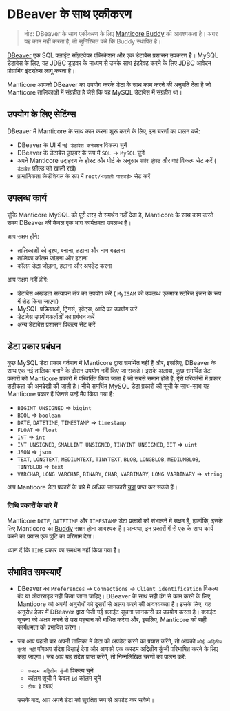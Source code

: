 # DBeaver के साथ एकीकरण

> नोट: DBeaver के साथ एकीकरण के लिए [Manticore Buddy](../Installation/Manticore_Buddy.md) की आवश्यकता है। अगर यह काम नहीं करता है, तो सुनिश्चित करें कि Buddy स्थापित है।

[DBeaver](https://dbeaver.io/) एक SQL क्लाइंट सॉफ़्टवेयर एप्लिकेशन और एक डेटाबेस प्रशासन उपकरण है। MySQL डेटाबेस के लिए, यह JDBC ड्राइवर के माध्यम से उनके साथ इंटरैक्ट करने के लिए JDBC आवेदन प्रोग्रामिंग इंटरफ़ेस लागू करता है।

Manticore आपको DBeaver का उपयोग करके डेटा के साथ काम करने की अनुमति देता है जो Manticore तालिकाओं में संग्रहीत है जैसे कि यह MySQL डेटाबेस में संग्रहीत था।

## उपयोग के लिए सेटिंग्स

DBeaver में Manticore के साथ काम करना शुरू करने के लिए, इन चरणों का पालन करें:

- DBeaver के UI में `नई डेटाबेस कनेक्शन` विकल्प चुनें
- DBeaver के डेटाबेस ड्राइवर के रूप में `SQL` -> `MySQL` चुनें
- अपने Manticore उदाहरण के होस्ट और पोर्ट के अनुसार `सर्वर होस्ट` और `पोर्ट` विकल्प सेट करें ( `डेटाबेस` फ़ील्ड को खाली रखें)
- प्रामाणिकता क्रेडेंशियल के रूप में `root/<खाली पासवर्ड>` सेट करें


## उपलब्ध कार्य

चूंकि Manticore MySQL को पूरी तरह से समर्थन नहीं देता है, Manticore के साथ काम करते समय DBeaver की केवल एक भाग कार्यक्षमता उपलब्ध है।

आप सक्षम होंगे:
- तालिकाओं को दृश्य, बनाना, हटाना और नाम बदलना
- तालिका कॉलम जोड़ना और हटाना
- कॉलम डेटा जोड़ना, हटाना और अपडेट करना

आप सक्षम नहीं होंगे:
- डेटाबेस अखंडता सत्यापन तंत्र का उपयोग करें ( `MyISAM` को उपलब्ध एकमात्र स्टोरेज इंजन के रूप में सेट किया जाएगा)
- MySQL प्रक्रियाओं, ट्रिगर्स, इवेंट्स, आदि का उपयोग करें
- डेटाबेस उपयोगकर्ताओं का प्रबंधन करें
- अन्य डेटाबेस प्रशासन विकल्प सेट करें


## डेटा प्रकार प्रबंधन

कुछ MySQL डेटा प्रकार वर्तमान में Manticore द्वारा समर्थित नहीं हैं और, इसलिए, DBeaver के साथ एक नई तालिका बनाने के दौरान उपयोग नहीं किए जा सकते। इसके अलावा, कुछ समर्थित डेटा प्रकारों को Manticore प्रकारों में परिवर्तित किया जाता है जो सबसे समान होते हैं, ऐसे परिवर्तनों में प्रकार सटीकता की अनदेखी की जाती है। नीचे समर्थित MySQL डेटा प्रकारों की सूची के साथ-साथ यह Manticore प्रकार हैं जिनसे उन्हें मैप किया गया है:

- `BIGINT UNSIGNED` => `bigint`
- `BOOL` => `boolean`
- `DATE`, `DATETIME`, `TIMESTAMP`  => `timestamp`
- `FLOAT` => `float`
- `INT` => `int`
- `INT UNSIGNED`, `SMALLINT UNSIGNED`, `TINYINT UNSIGNED`, `BIT` => `uint`
- `JSON` => `json`
- `TEXT`, `LONGTEXT`, `MEDIUMTEXT`, `TINYTEXT`, `BLOB`, `LONGBLOB`, `MEDIUMBLOB`, `TINYBLOB`  => `text`
- `VARCHAR`, `LONG VARCHAR`, `BINARY`, `CHAR`, `VARBINARY`, `LONG VARBINARY`  => `string`

आप Manticore डेटा प्रकारों के बारे में अधिक जानकारी [यहां](Creating_a_table/Data_types.md#Data-types) प्राप्त कर सकते हैं।

### तिथि प्रकारों के बारे में

Manticore `DATE`, `DATETIME` और `TIMESTAMP` डेटा प्रकारों को संभालने में सक्षम है, हालाँकि, इसके लिए Manticore का [Buddy](Starting_the_server/Docker.md#Manticore-Columnar-Library-and-Manticore-Buddy) सक्षम होना आवश्यक है। अन्यथा, इन प्रकारों में से एक के साथ कार्य करने का प्रयास एक त्रुटि का परिणाम देगा।

ध्यान दें कि `TIME` प्रकार का समर्थन नहीं किया गया है।

## संभावित समस्याएँ

- DBeaver का `Preferences` -> `Connections` -> `Client identification` विकल्प बंद या ओवरराइड नहीं किया जाना चाहिए।
  DBeaver के साथ सही ढंग से काम करने के लिए, Manticore को अपनी अनुरोधों को दूसरों से अलग करने की आवश्यकता है। इसके लिए, यह अनुरोध हेडर में DBeaver द्वारा भेजी गई क्लाइंट सूचना जानकारी का उपयोग करता है। क्लाइंट सूचना को अक्षम करने से उस पहचान को बाधित करेगा और, इसलिए, Manticore की सही कार्यक्षमता को प्रभावित करेगा।

- जब आप पहली बार अपनी तालिका में डेटा को अपडेट करने का प्रयास करेंगे, तो आपको `कोई अद्वितीय कुंजी नहीं` पॉपअप संदेश दिखाई देगा और आपको एक कस्टम अद्वितीय कुंजी परिभाषित करने के लिए कहा जाएगा।
  जब आप यह संदेश प्राप्त करेंगे, तो निम्नलिखित चरणों का पालन करें:

  - `कस्टम अद्वितीय कुंजी` विकल्प चुनें
  - कॉलम सूची में केवल `id` कॉलम चुनें
  - `ठीक है` दबाएं

  उसके बाद, आप अपने डेटा को सुरक्षित रूप से अपडेट कर सकेंगे।
